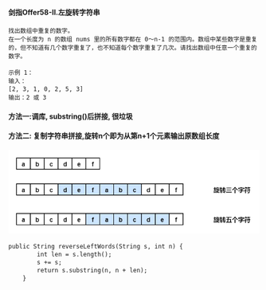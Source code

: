 #### 剑指Offer58-II.左旋转字符串

```
找出数组中重复的数字。
在一个长度为 n 的数组 nums 里的所有数字都在 0～n-1 的范围内。数组中某些数字是重复的，但不知道有几个数字重复了，也不知道每个数字重复了几次。请找出数组中任意一个重复的数字。

示例 1：
输入：
[2, 3, 1, 0, 2, 5, 3]
输出：2 或 3 
```

#### 方法一:调库, substring()后拼接, 很垃圾

#### 方法二: 复制字符串拼接,旋转n个即为从第n+1个元素输出原数组长度

![1696909810233](image/58-II.左旋转字符串reverseLeftWords/1696909810233.png)

```
public String reverseLeftWords(String s, int n) {
        int len = s.length();
        s += s;
        return s.substring(n, n + len);
    }
```
